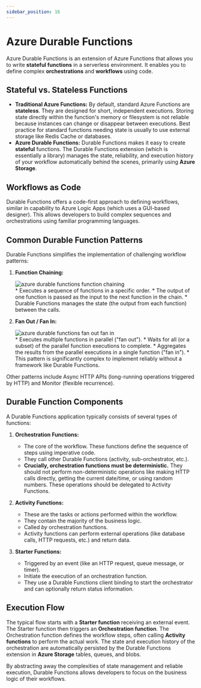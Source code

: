 ```yaml
---
sidebar_position: 16
---
```


# Azure Durable Functions

Azure Durable Functions is an extension of Azure Functions that allows you to write **stateful functions** in a serverless environment. It enables you to define complex **orchestrations** and **workflows** using code.

## Stateful vs. Stateless Functions

*   **Traditional Azure Functions:** By default, standard Azure Functions are **stateless**. They are designed for short, independent executions. Storing state directly within the function's memory or filesystem is not reliable because instances can change or disappear between executions. Best practice for standard functions needing state is usually to use external storage like Redis Cache or databases.
*   **Azure Durable Functions:** Durable Functions makes it easy to create **stateful** functions. The Durable Functions extension (which is essentially a library) manages the state, reliability, and execution history of your workflow automatically behind the scenes, primarily using **Azure Storage**.

## Workflows as Code

Durable Functions offers a code-first approach to defining workflows, similar in capability to Azure Logic Apps (which uses a GUI-based designer). This allows developers to build complex sequences and orchestrations using familiar programming languages.

## Common Durable Function Patterns

Durable Functions simplifies the implementation of challenging workflow patterns:

1.  **Function Chaining:**
    <div>
      <img src={require('@site/static/img/azure-compute-solutions/azure-durable-functions-function-chaining.png').default} alt="azure durable functions function chaining" />
    </div>
    *   Executes a sequence of functions in a specific order.
    *   The output of one function is passed as the input to the next function in the chain.
    *   Durable Functions manages the state (the output from each function) between the calls.

2.  **Fan Out / Fan In:**
    <div>
      <img src={require('@site/static/img/azure-compute-solutions/azure-durable-functions-fan-out-fan-in.png').default} alt="azure durable functions fan out fan in" />
    </div>
    *   Executes multiple functions in parallel ("fan out").
    *   Waits for all (or a subset) of the parallel function executions to complete.
    *   Aggregates the results from the parallel executions in a single function ("fan in").
    *   This pattern is significantly complex to implement reliably without a framework like Durable Functions.

Other patterns include Async HTTP APIs (long-running operations triggered by HTTP) and Monitor (flexible recurrence).

## Durable Function Components

A Durable Functions application typically consists of several types of functions:

1.  **Orchestration Functions:**
    *   The core of the workflow. These functions define the sequence of steps using imperative code.
    *   They call other Durable Functions (activity, sub-orchestrator, etc.).
    *   **Crucially, orchestration functions must be deterministic.** They should not perform non-deterministic operations like making HTTP calls directly, getting the current date/time, or using random numbers. These operations should be delegated to Activity Functions.

2.  **Activity Functions:**
    *   These are the tasks or actions performed within the workflow.
    *   They contain the majority of the business logic.
    *   Called *by* orchestration functions.
    *   Activity functions can perform external operations (like database calls, HTTP requests, etc.) and return data.

3.  **Starter Functions:**
    *   Triggered by an event (like an HTTP request, queue message, or timer).
    *   Initiate the execution of an orchestration function.
    *   They use a Durable Functions client binding to start the orchestrator and can optionally return status information.

## Execution Flow

The typical flow starts with a **Starter function** receiving an external event. The Starter function then triggers an **Orchestration function**. The Orchestration function defines the workflow steps, often calling **Activity functions** to perform the actual work. The state and execution history of the orchestration are automatically persisted by the Durable Functions extension in **Azure Storage** tables, queues, and blobs.

By abstracting away the complexities of state management and reliable execution, Durable Functions allows developers to focus on the business logic of their workflows.